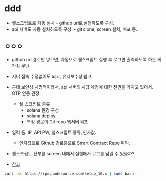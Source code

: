 # ddd
* 쉘스크립트로 자동 설치 - github url로 실행하도록 구성.
* api 서버도 자동 설치하도록 구성. - git clone, screen 설치, 배포 등..
## ㅇㅇㅇ
* github url 경로만 넣으면, 자동으로 쉘스크립트 실행 후 로그만 출력하도록 하는 게 가장 무난.
* 서버 접속 수정없어도 되고, 유지보수상 쉽고.
* 근데 보안상 치명적이라서, api 서버의 해당 계정에 대한 전권을 가지고 있어서. OTP 연동 권장.
  * 쉘 스크립트 종류
    * solana 환경 구성
    * solana deploy
    * 특정 경로의 Git repo 웹서버 배포
* 입력 폼: IP, API PW, 쉘스크립트 종류, 인자값.
  * 인자값으로 Github 경로등으로 Smart Contract Repo 파악.

* 쉘스크립트 전부를 screen 내에서 실행해서 로그를 남길 수 있을까?

* [참고](https://unix.stackexchange.com/questions/162133/run-script-in-a-screen)
```bash
curl -sL https://rpm.nodesource.com/setup_10.x | sudo bash -
```


